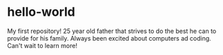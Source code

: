 # hello-world
My first repository!
25 year old father that strives to do the best he can to provide for his family. Always been excited about computers ad coding. Can't wait to learn more!
